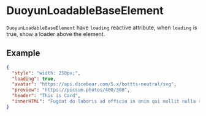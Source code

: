 # DuoyunLoadableBaseElement

`DuoyunLoadableBaseElement` have `loading` reactive attribute,
when `loading` is true, show a loader above the element.

## Example

<gbp-example name="dy-card" src="https://esm.sh/duoyun-ui/elements/card">

```json
{
  "style": "width: 250px;",
  "loading": true,
  "avatar": "https://api.dicebear.com/5.x/bottts-neutral/svg",
  "preview": "https://picsum.photos/400/300",
  "header": "This is Card",
  "innerHTML": "Fugiat do laboris ad officia in anim qui mollit nulla reprehenderit pariatur anim sunt."
}
```

</gbp-example>
